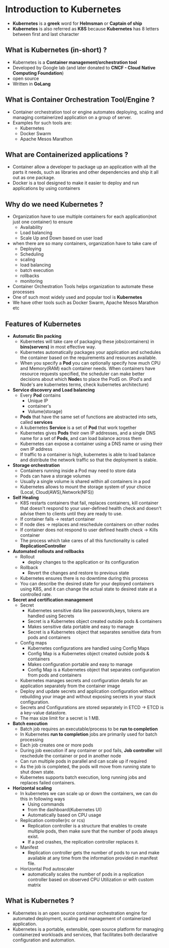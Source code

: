 # Introduction to Kubernetes

-   **Kubernetes** is a **greek** word for **Helmsman** or **Captain of ship**
-   **Kubernetes** is also referred as **K8S** because **Kubernetes** has 8 letters between first and last character

##   What is Kubernetes (in-short) ?
-   Kubernetes is a **Container management/orchestration tool**
-   Developed by Google lab (and later donated to **CNCF - Cloud Native Computing Foundation**)
-   open source
-   Written in **GoLang**

##   What is Container Orchestration Tool/Engine ?
-   Container orchestration tool or engine automates deploying, scaling and managing containerized application on a group of server.
-   Examples for such tools are:
    -   Kubernetes
    -   Docker Swarm
    -   Apache Mesos Marathon

##   What are Containerized applications ?
-   Container allow a developer to package up an application with all the parts it needs, such as libraries and other dependencies and ship it all out as one package.
-   Docker is a tool designed to make it easier to deploy and run applications by using containers

##   Why do we need Kubernetes ?
-   Organization have to use multiple containers for each application(not just one container) to ensure
    -   Availability
    -   Load balancing
    -   Scale Up and Down based on user load
-   when there are so many containers, organization have to take care of 
    -   Deploying
    -   Scheduling
    -   scaling
    -   load balancing
    -   batch execution
    -   rollbacks
    -   monitoring
-   Container Orchestration Tools helps organization to automate these processes
-   One of such most widely used and popular tool is **Kubernetes**
-   We have other tools such as Docker Swarm, Apache Mesos Marathon etc


##   Features of Kubernetes
-   **Automatic Bin packing**
    -   Kubernetes will take care of packaging these jobs(containers) in **bins(servers)** in most effective way.
    -   Kubernetes automatically packages your application and schedules the container based on the requirements and resources available.
    -   When you specify a **Pod** you can optionally specify how much CPU and Memory(RAM) each container needs. When containers have resource requests specified, the scheduler can make better decisions about which **Node**s to place the PodS on. (Pod's and Node's are kubernetes terms, check kubernetes architecture)    
-   **Service discovery and Load balancing**
    -   Every **Pod** contains
        -   Unique IP
        -   container's
        -   Volume(storage)
    -   **Pods** that have the same set of functions are abstracted into sets, called **services**
    -   A kubernetes **Service** is a set of **Pod** that work together
    -   Kubernetes gives **Pods** their own IP addresses, and a single DNS name for a set of **Pods**, and can load balance across them
    -   Kubernetes can expose a container using a DNS name or using their own IP address
    -   If traffic to a container is high, kubernetes is able to load balance and distribute the network traffic so that the deployment is stable.
-   **Storage orchestration**
    -   Containers running inside a Pod may need to store data
    -   Pods can have a storage volumes
    -   Usually a single volume is shared within all containers in a pod
    -   Kubernetes allows to mount the storage system of your choice (Local, Cloud(AWS),Network(NFS))
-   **Self Healing**    
    -   K8S restarts containers that fail, replaces containers, kill container that doesn't respond to your user-defined health check and doesn't advise them to clients until they are ready to use.
    -   If container fails ->   restart container
    -   If node dies    ->  replaces and reschedule containers on other nodes
    -   If container does not respond to user defined health check ->   Kills container
    -   The process which take cares of all this functionality is called **ReplicationController**
-   **Automated rollouts and rollbacks**
    -   Rollout
        -   deploy changes to the application or its configuration
    -   Rollback
        -   Revert the changes and restore to previous state
    -   Kubernetes ensures there is no downtime during this process
    -   You can describe the desired state for your deployed containers using K8S, and it can change the actual state to desired state at a controlled rate.
-   **Secret and certification management**
    -   Secret
        -   Kubernetes sensitive data like passwords,keys, tokens are handled using Secrets
        -   Secret is a Kubernetes object created outside pods & containers
        -   Makes sensitive data portable and easy to manage
        -   Secret is a Kubernetes object that separates sensitive data from pods and containers
    -   Config maps
        -   Kubernetes configurations are handled using Config Maps
        -   Config Map is a Kubernetes object created outside pods & containers
        -   Makes configuration portable and easy to manage
        -   Config Map is a Kubernetes object that separates configuration from pods and containers
    -   Kubernetes manages secrets and configuration details for an application separately from the container image
    -   Deploy and update secrets and application configuration without rebuilding your image and without exposing secrets in your stack configuration.
    -   Secrets and Configurations are stored separately in ETCD -> ETCD is a key-value datastore.
    -   The max size limit for a secret is 1 MB.
-   **Batch execution**
    -   Batch job requires an executable/process to be **run to completion**
    -   In Kubernetes **run to completion** jobs are primarily used for batch processing
    -   Each job creates one or more pods
    -   During job execution if any container or pod fails, **Job controller** will reschedule the container or pod in another node
    -   Can run multiple pods in parallel and can scale up if required
    -   As the job is completed, the pods will move from running state to shut down state.
    -   Kubernetes supports batch execution, long running jobs and replaces failed containers. 
-   **Horizontal scaling**
    -   In kubernetes we can scale up or down the containers, we can do this in following ways
        -   Using commands
        -   from the dashboard(Kubernetes UI)
        -   Automatically based on CPU usage
    -   Replication controller(rc or rcs)
        -   Replication controller is a structure that enables to create multiple pods, then make sure that the number of pods always exist.
        -   If a pod crashes, the replication controller replaces it.
    -   Manifest
        -   Replication controller gets the number of pods to run and make available at any time from the information provided in manifest file.
    -   Horizontal Pod autoscaler
        -   automatically scales the number of pods in a replication controller based on observed CPU Utilization or with custom matrix


## What is Kubernetes ?
-   Kubernetes is an open source container orchestration engine for automated deployment, scaling and management of containerized application.
-   Kubernetes is a portable, extensible, open source platform for managing containerzed workloads and services, that facilitates both declarative configuration and automation.